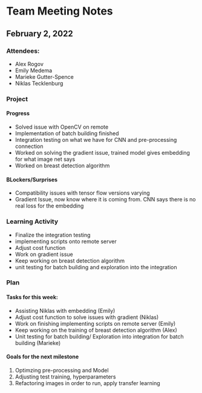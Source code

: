 # Team Meeting Notes
## February 2, 2022

### Attendees:
- Alex Rogov
- Emily Medema
- Marieke Gutter-Spence
- Niklas Tecklenburg

### Project
#### Progress
- Solved issue with OpenCV on remote
- Implementation of batch building finished
- Integration testing on what we have for CNN and pre-processing connection
- Worked on solving the gradient issue, trained model gives embedding for what image net says
- Worked on breast detection algorithm



#### BLockers/Surprises
- Compatibility issues with tensor flow versions varying
- Gradient Issue, now know where it is coming from. CNN says there is no real loss for the embedding



### Learning Activity 
- Finalize the integration testing 
- implementing scripts onto remote server
- Adjust cost function 
- Work on gradient issue
- Keep working on breast detection algorithm
- unit testing for batch building and exploration into the integration



### Plan

#### Tasks for this week:
- Assisting Niklas with embedding (Emily)
- Adjust cost function to solve issues with gradient (Niklas)
- Work on finishing implementing scripts on remote server (Emily)
- Keep working on the training of breast detection algorithm (Alex)
- Unit testing for batch building/ Exploration into integration for batch building (Marieke)



####  Goals for the next milestone
1. Optimzing pre-processing and Model 
2. Adjusting test training, hyperparameters
3. Refactoring images in order to run, apply transfer learning